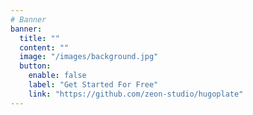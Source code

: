 ```yaml
---
# Banner
banner:
  title: ""
  content: ""
  image: "/images/background.jpg"
  button:
    enable: false
    label: "Get Started For Free"
    link: "https://github.com/zeon-studio/hugoplate"
---
```

